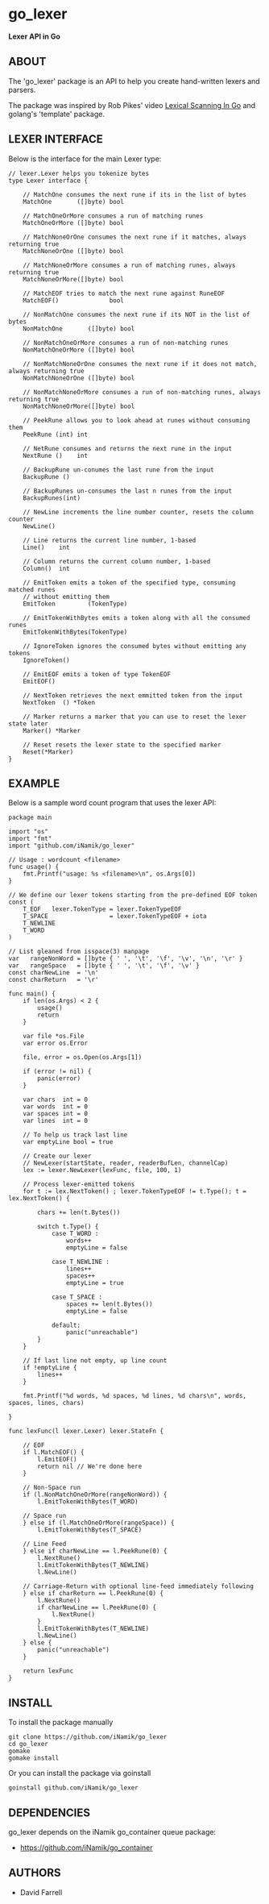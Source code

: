 go_lexer
========

**Lexer API in Go**


ABOUT
-----

The 'go_lexer' package is an API to help you create hand-written lexers and parsers.

The package was inspired by Rob Pikes' video [Lexical Scanning In Go](http://youtu.be/HxaD_trXwRE) and golang's 'template' package.

LEXER INTERFACE
---------------

Below is the interface for the main Lexer type:

	// lexer.Lexer helps you tokenize bytes
	type Lexer interface {

		// MatchOne consumes the next rune if its in the list of bytes
		MatchOne       ([]byte) bool

		// MatchOneOrMore consumes a run of matching runes
		MatchOneOrMore ([]byte) bool

		// MatchNoneOrOne consumes the next rune if it matches, always returning true
		MatchNoneOrOne ([]byte) bool

		// MatchNoneOrMore consumes a run of matching runes, always returning true
		MatchNoneOrMore([]byte) bool

		// MatchEOF tries to match the next rune against RuneEOF
		MatchEOF()              bool

		// NonMatchOne consumes the next rune if its NOT in the list of bytes
		NonMatchOne       ([]byte) bool

		// NonMatchOneOrMore consumes a run of non-matching runes
		NonMatchOneOrMore ([]byte) bool

		// NonMatchNoneOrOne consumes the next rune if it does not match, always returning true
		NonMatchNoneOrOne ([]byte) bool

		// NonMatchNoneOrMore consumes a run of non-matching runes, always returning true
		NonMatchNoneOrMore([]byte) bool

		// PeekRune allows you to look ahead at runes without consuming them
		PeekRune (int) int

		// NetRune consumes and returns the next rune in the input
		NextRune ()    int

		// BackupRune un-conumes the last rune from the input
		BackupRune ()

		// BackupRunes un-consumes the last n runes from the input
		BackupRunes(int)

		// NewLine increments the line number counter, resets the column counter
		NewLine()

		// Line returns the current line number, 1-based
		Line()    int

		// Column returns the current column number, 1-based
		Column()  int

		// EmitToken emits a token of the specified type, consuming matched runes
		// without emitting them
		EmitToken         (TokenType)

		// EmitTokenWithBytes emits a token along with all the consumed runes
		EmitTokenWithBytes(TokenType)

		// IgnoreToken ignores the consumed bytes without emitting any tokens
		IgnoreToken()

		// EmitEOF emits a token of type TokenEOF
		EmitEOF()

		// NextToken retrieves the next emmitted token from the input
		NextToken  () *Token

		// Marker returns a marker that you can use to reset the lexer state later
		Marker() *Marker

		// Reset resets the lexer state to the specified marker
		Reset(*Marker)
	}


EXAMPLE
-------

Below is a sample word count program that uses the lexer API:

	package main

	import "os"
	import "fmt"
	import "github.com/iNamik/go_lexer"

	// Usage : wordcount <filename>
	func usage() {
		fmt.Printf("usage: %s <filename>\n", os.Args[0])
	}

	// We define our lexer tokens starting from the pre-defined EOF token
	const (
		T_EOF   lexer.TokenType = lexer.TokenTypeEOF
		T_SPACE                 = lexer.TokenTypeEOF + iota
		T_NEWLINE
		T_WORD
	)

	// List gleaned from isspace(3) manpage
	var   rangeNonWord = []byte { ' ', '\t', '\f', '\v', '\n', '\r' }
	var   rangeSpace   = []byte { ' ', '\t', '\f', '\v' }
	const charNewLine  = '\n'
	const charReturn   = '\r'

	func main() {
		if len(os.Args) < 2 {
			usage()
			return
		}

		var file *os.File
		var error os.Error

		file, error = os.Open(os.Args[1])

		if (error != nil) {
			panic(error)
		}

		var chars  int = 0
		var words  int = 0
		var spaces int = 0
		var lines  int = 0

		// To help us track last line
		var emptyLine bool = true

		// Create our lexer
		// NewLexer(startState, reader, readerBufLen, channelCap)
		lex := lexer.NewLexer(lexFunc, file, 100, 1)

		// Process lexer-emitted tokens
		for t := lex.NextToken() ; lexer.TokenTypeEOF != t.Type(); t = lex.NextToken() {

			chars += len(t.Bytes())

			switch t.Type() {
				case T_WORD :
					words++
					emptyLine = false

				case T_NEWLINE :
					lines++
					spaces++
					emptyLine = true

				case T_SPACE :
					spaces += len(t.Bytes())
					emptyLine = false

				default:
					panic("unreachable")
			}
		}

		// If last line not empty, up line count
		if !emptyLine {
			lines++
		}

		fmt.Printf("%d words, %d spaces, %d lines, %d chars\n", words, spaces, lines, chars)

	}

	func lexFunc(l lexer.Lexer) lexer.StateFn {

		// EOF
		if l.MatchEOF() {
			l.EmitEOF()
			return nil // We're done here
		}

		// Non-Space run
		if (l.NonMatchOneOrMore(rangeNonWord)) {
			l.EmitTokenWithBytes(T_WORD)

		// Space run
		} else if (l.MatchOneOrMore(rangeSpace)) {
			l.EmitTokenWithBytes(T_SPACE)

		// Line Feed
		} else if charNewLine == l.PeekRune(0) {
			l.NextRune()
			l.EmitTokenWithBytes(T_NEWLINE)
			l.NewLine()

		// Carriage-Return with optional line-feed immediately following
		} else if charReturn == l.PeekRune(0) {
			l.NextRune()
			if charNewLine == l.PeekRune(0) {
				l.NextRune()
			}
			l.EmitTokenWithBytes(T_NEWLINE)
			l.NewLine()
		} else {
			panic("unreachable")
		}

		return lexFunc
	}


INSTALL
-------

To install the package manually

	git clone https://github.com/iNamik/go_lexer
	cd go_lexer
	gomake
	gomake install

Or you can install the package via goinstall

	goinstall github.com/iNamik/go_lexer


DEPENDENCIES
------------

go_lexer depends on the iNamik go_container queue package:

* https://github.com/iNamik/go_container


AUTHORS
-------

 * David Farrell

